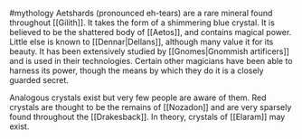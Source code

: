 #mythology 
Aetshards (pronounced eh-tears) are a rare mineral found throughout [[Gilith]]. It takes the form of a shimmering blue crystal. It is believed to be the shattered body of [[Aetos]], and contains magical power. Little else is known to [[Dennar|Dellans]], although many value it for its beauty. It has been extensively studied by [[Gnomes|Gnommish artificers]] and is used in their technologies. Certain other magicians have been able to harness its power, though the means by which they do it is a closely guarded secret.

Analogous crystals exist but very few people are aware of them. Red crystals are thought to be the remains of [[Nozadon]] and are very sparsely found throughout the [[Drakesback]]. In theory, crystals of [[Elaram]] may exist.